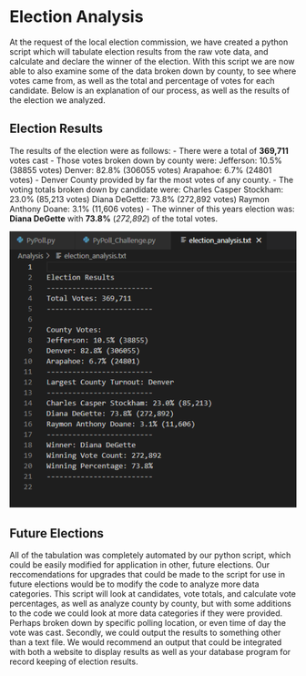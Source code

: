 # Election Analysis

  At the request of the local election commission, we have created a python script which will tabulate election results from the raw vote data, and calculate and declare the winner of the election. With this script we are now able to also examine some of the data broken down by county, to see where votes came from, as well as the total and percentage of votes for each candidate. Below is an explanation of our process, as well as the results of the election we analyzed.
  
## Election Results

  The results of the election were as follows:
    - There were a total of **369,711** votes cast
    - Those votes broken down by county were:
              Jefferson: 10.5% (38855 votes)
              Denver: 82.8% (306055 votes)
              Arapahoe: 6.7% (24801 votes)
    - Denver County provided by far the most votes of any county.
    - The voting totals broken down by candidate were:
              Charles Casper Stockham: 23.0% (85,213 votes)
              Diana DeGette: 73.8% (272,892 votes)
              Raymon Anthony Doane: 3.1% (11,606 votes)
    - The winner of this years election was:
              **Diana DeGette** with **73.8%** (*272,892*) of the total votes.

![Text Output](https://github.com/coryknuth/election-analysis/blob/ee8893ae869de12e1945a73117077846bd5f1a74/Text%20Output.png)
              
## Future Elections

  All of the tabulation was completely automated by our python script, which could be easily modified for application in other, future elections. Our reccomendations for upgrades that could be made to the script for use in future elections would be to modify the code to analyze more data categories. This script will look at candidates, vote totals, and calculate vote percentages, as well as analyze county by county, but with some additions to the code we could look at more data categories if they were provided. Perhaps broken down by specific polling location, or even time of day the vote was cast. Secondly, we could output the results to something other than a text file. We would recommend an output that could be integrated with both a website to display results as well as your database program for record keeping of election results.
